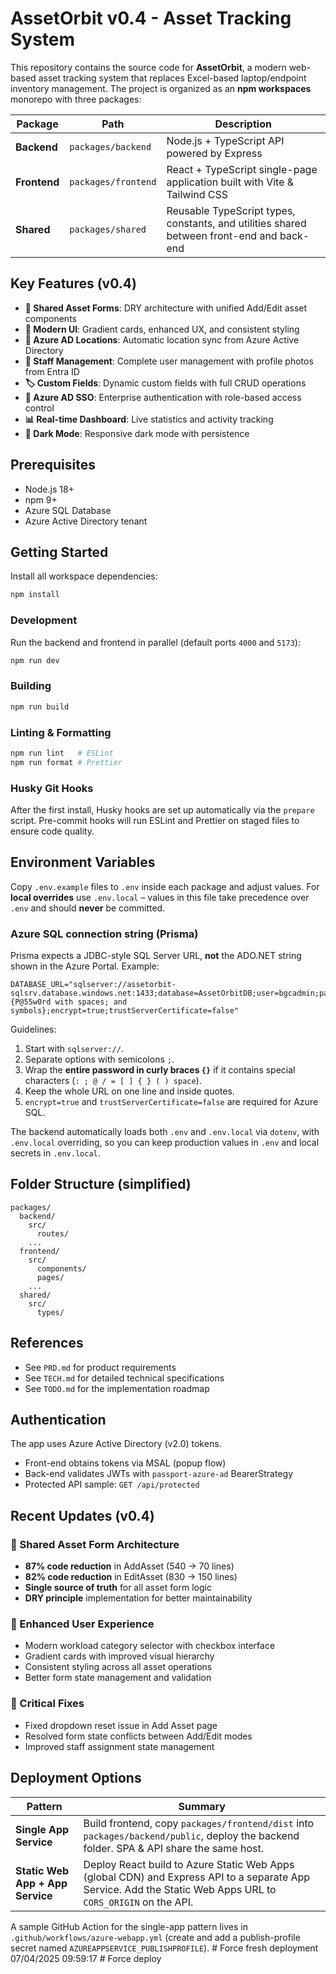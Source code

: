 # AssetOrbit v0.4 - Asset Tracking System

This repository contains the source code for **AssetOrbit**, a modern web-based asset tracking system that replaces Excel-based laptop/endpoint inventory management. The project is organized as an **npm workspaces** monorepo with three packages:

| Package | Path | Description |
|---------|------|-------------|
| **Backend** | `packages/backend` | Node.js + TypeScript API powered by Express |
| **Frontend** | `packages/frontend` | React + TypeScript single-page application built with Vite & Tailwind CSS |
| **Shared** | `packages/shared` | Reusable TypeScript types, constants, and utilities shared between front-end and back-end |

## Key Features (v0.4)

- **🔄 Shared Asset Forms**: DRY architecture with unified Add/Edit asset components
- **🎨 Modern UI**: Gradient cards, enhanced UX, and consistent styling
- **📍 Azure AD Locations**: Automatic location sync from Azure Active Directory
- **👥 Staff Management**: Complete user management with profile photos from Entra ID
- **🏷️ Custom Fields**: Dynamic custom fields with full CRUD operations
- **🔐 Azure AD SSO**: Enterprise authentication with role-based access control
- **📊 Real-time Dashboard**: Live statistics and activity tracking
- **🌙 Dark Mode**: Responsive dark mode with persistence

## Prerequisites

- Node.js 18+
- npm 9+
- Azure SQL Database
- Azure Active Directory tenant

## Getting Started

Install all workspace dependencies:

```bash
npm install
```

### Development

Run the backend and frontend in parallel (default ports `4000` and `5173`):

```bash
npm run dev
```

### Building

```bash
npm run build
```

### Linting & Formatting

```bash
npm run lint   # ESLint
npm run format # Prettier
```

### Husky Git Hooks

After the first install, Husky hooks are set up automatically via the `prepare` script. Pre-commit hooks will run ESLint and Prettier on staged files to ensure code quality.

## Environment Variables

Copy `.env.example` files to `.env` inside each package and adjust values. For **local overrides** use `.env.local` – values in this file take precedence over `.env` and should **never** be committed.

### Azure SQL connection string (Prisma)
Prisma expects a JDBC-style SQL Server URL, **not** the ADO.NET string shown in the Azure Portal. Example:

```
DATABASE_URL="sqlserver://assetorbit-sqlsrv.database.windows.net:1433;database=AssetOrbitDB;user=bgcadmin;password={P@55w0rd with spaces; and symbols};encrypt=true;trustServerCertificate=false"
```

Guidelines:
1. Start with `sqlserver://`.
2. Separate options with semicolons `;`.
3. Wrap the **entire password in curly braces `{}`** if it contains special characters (`: ; @ / = [ ] { } ( ) space`).
4. Keep the whole URL on one line and inside quotes.
5. `encrypt=true` and `trustServerCertificate=false` are required for Azure SQL.

The backend automatically loads both `.env` and `.env.local` via `dotenv`, with `.env.local` overriding, so you can keep production values in `.env` and local secrets in `.env.local`.

## Folder Structure (simplified)

```
packages/
  backend/
    src/
      routes/
    ...
  frontend/
    src/
      components/
      pages/
    ...
  shared/
    src/
      types/
```

## References

- See `PRD.md` for product requirements
- See `TECH.md` for detailed technical specifications
- See `TODO.md` for the implementation roadmap

## Authentication

The app uses Azure Active Directory (v2.0) tokens.
- Front-end obtains tokens via MSAL (popup flow)
- Back-end validates JWTs with `passport-azure-ad` BearerStrategy
- Protected API sample: `GET /api/protected`

## Recent Updates (v0.4)

### 🔄 Shared Asset Form Architecture
- **87% code reduction** in AddAsset (540 → 70 lines)
- **82% code reduction** in EditAsset (830 → 150 lines)
- **Single source of truth** for all asset form logic
- **DRY principle** implementation for better maintainability

### 🎨 Enhanced User Experience
- Modern workload category selector with checkbox interface
- Gradient cards with improved visual hierarchy
- Consistent styling across all asset operations
- Better form state management and validation

### 🐛 Critical Fixes
- Fixed dropdown reset issue in Add Asset page
- Resolved form state conflicts between Add/Edit modes
- Improved staff assignment state management

## Deployment Options

| Pattern | Summary |
|---------|---------|
| **Single App Service** | Build frontend, copy `packages/frontend/dist` into `packages/backend/public`, deploy the backend folder. SPA & API share the same host. |
| **Static Web App + App Service** | Deploy React build to Azure Static Web Apps (global CDN) and Express API to a separate App Service. Add the Static Web Apps URL to `CORS_ORIGIN` on the API. |

A sample GitHub Action for the single-app pattern lives in `.github/workflows/azure-webapp.yml` (create and add a publish-profile secret named `AZUREAPPSERVICE_PUBLISHPROFILE`). #   F o r c e   f r e s h   d e p l o y m e n t   0 7 / 0 4 / 2 0 2 5   0 9 : 5 9 : 1 7  
 #   F o r c e   d e p l o y  
 